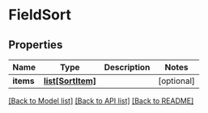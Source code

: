 # FieldSort

## Properties
Name | Type | Description | Notes
------------ | ------------- | ------------- | -------------
**items** | [**list[SortItem]**](SortItem.md) |  | [optional] 

[[Back to Model list]](../README.md#documentation-for-models) [[Back to API list]](../README.md#documentation-for-api-endpoints) [[Back to README]](../README.md)


